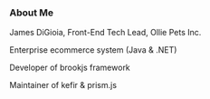 ### About Me

James DiGioia, Front-End Tech Lead, Ollie Pets Inc.

Enterprise ecommerce system (Java & .NET)

Developer of brookjs framework

Maintainer of kefir & prism.js
